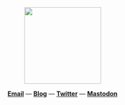 <div align="center">
  <a href="https://github.com/f1zm0">
    <img height="175" src="https://c.tenor.com/fS1nsPOWi30AAAAC/ghost-in-the-shell-kokaku-kidotai.gif" />
  </a>
</div>

<p align="center">
<b><a href="mailto:root[at]fzm.ooo">Email</a></b>
&mdash;
<b><a href="https://f1zm0.dev">Blog</a></b>
&mdash; 
<b><a href="https://twitter.com/f1zm0">Twitter</a></b>
&mdash; 
<b><a href="https://infosec.exchange/@f1zm0">Mastodon</a></b>
</p>
